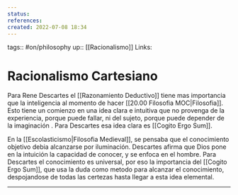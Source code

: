 ```yaml
---
status:
references:
created: 2022-07-08 18:34
---
```

tags:: #on/philosophy 
up:: [[Racionalismo]]
Links: 
# Racionalismo Cartesiano
Para Rene Descartes el [[Razonamiento Deductivo]] tiene mas importancia que la inteligencia al momento de hacer [[20.00 Filosofia MOC|Filosofia]]. Esto tiene un comienzo en una idea clara e intuitiva que no provenga de la experiencia, porque puede fallar, ni del sujeto, porque puede depender de la imaginación . Para Descartes esa idea clara es [[Cogito Ergo Sum]].

En la [[Escolasticismo|Filosofia Medieval]], se pensaba que el conocimiento objetivo debia alcanzarse por iluminación. Descartes afirma que Dios pone en la intuición la capacidad de conocer, y se enfoca en el hombre. Para Descartes el conocimiento es universal, por eso la importancia del [[Cogito Ergo Sum]], que usa la duda como metodo para alcanzar el conocimiento, despojandose de todas las certezas hasta llegar a esta idea elemental.
___
